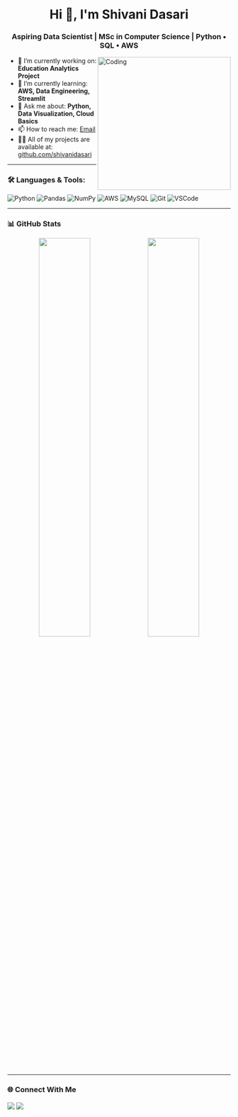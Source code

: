 <h1 align="center">Hi 👋, I'm Shivani Dasari</h1>
<h3 align="center">Aspiring Data Scientist | MSc in Computer Science | Python • SQL • AWS</h3>

<img align="right" alt="Coding" width="300" src="https://media.giphy.com/media/qgQUggAC3Pfv687qPC/giphy.gif">

- 🔭 I’m currently working on: **Education Analytics Project**
- 🌱 I’m currently learning: **AWS, Data Engineering, Streamlit**
- 💬 Ask me about: **Python, Data Visualization, Cloud Basics**
- 📫 How to reach me: [Email](mailto:dshivani1121@example.com)
- 👨‍💻 All of my projects are available at: [github.com/shivanidasari](https://github.com/shivanidasari)

---

### 🛠️ Languages & Tools:
![Python](https://img.shields.io/badge/-Python-05122A?style=flat&logo=python)
![Pandas](https://img.shields.io/badge/-Pandas-150458?style=flat&logo=pandas)
![NumPy](https://img.shields.io/badge/-NumPy-013243?style=flat&logo=numpy)
![AWS](https://img.shields.io/badge/-AWS-232F3E?style=flat&logo=amazonaws)
![MySQL](https://img.shields.io/badge/-MySQL-00758F?style=flat&logo=mysql)
![Git](https://img.shields.io/badge/-Git-F05032?style=flat&logo=git)
![VSCode](https://img.shields.io/badge/-VS%20Code-007ACC?style=flat&logo=visual-studio-code)

---

### 📊 GitHub Stats
<p align="center">
<img width="48%" src="https://github-readme-stats.vercel.app/api?username=shivanidasari&show_icons=true&theme=radical" />
<img width="48%" src="https://github-readme-streak-stats.herokuapp.com/?user=shivanidasari&theme=radical" />
</p>

---

### 🌐 Connect With Me
<p align="left">
<a href="https://www.linkedin.com/in/dasarishivani21" target="blank"><img align="center" src="https://img.shields.io/badge/-LinkedIn-0077B5?logo=linkedin&logoColor=white" /></a>
<a href="mailto:dshivani1121@example.com"><img align="center" src="https://img.shields.io/badge/-Email-D14836?logo=gmail&logoColor=white" /></a>
</p>
